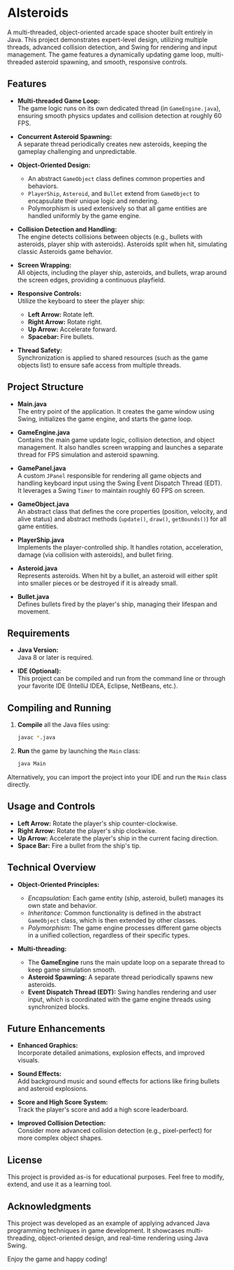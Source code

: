 # AIsteroids

A multi-threaded, object-oriented arcade space shooter built entirely in Java. This project demonstrates expert-level design, utilizing multiple threads, advanced collision detection, and Swing for rendering and input management. The game features a dynamically updating game loop, multi-threaded asteroid spawning, and smooth, responsive controls.

## Features

- **Multi-threaded Game Loop:**  
  The game logic runs on its own dedicated thread (in `GameEngine.java`), ensuring smooth physics updates and collision detection at roughly 60 FPS.

- **Concurrent Asteroid Spawning:**  
  A separate thread periodically creates new asteroids, keeping the gameplay challenging and unpredictable.

- **Object-Oriented Design:**  
  - An abstract `GameObject` class defines common properties and behaviors.  
  - `PlayerShip`, `Asteroid`, and `Bullet` extend from `GameObject` to encapsulate their unique logic and rendering.  
  - Polymorphism is used extensively so that all game entities are handled uniformly by the game engine.

- **Collision Detection and Handling:**  
  The engine detects collisions between objects (e.g., bullets with asteroids, player ship with asteroids). Asteroids split when hit, simulating classic Asteroids game behavior.

- **Screen Wrapping:**  
  All objects, including the player ship, asteroids, and bullets, wrap around the screen edges, providing a continuous playfield.

- **Responsive Controls:**  
  Utilize the keyboard to steer the player ship:
  - **Left Arrow:** Rotate left.
  - **Right Arrow:** Rotate right.
  - **Up Arrow:** Accelerate forward.
  - **Spacebar:** Fire bullets.

- **Thread Safety:**  
  Synchronization is applied to shared resources (such as the game objects list) to ensure safe access from multiple threads.

## Project Structure

- **Main.java**  
  The entry point of the application. It creates the game window using Swing, initializes the game engine, and starts the game loop.

- **GameEngine.java**  
  Contains the main game update logic, collision detection, and object management. It also handles screen wrapping and launches a separate thread for FPS simulation and asteroid spawning.

- **GamePanel.java**  
  A custom `JPanel` responsible for rendering all game objects and handling keyboard input using the Swing Event Dispatch Thread (EDT). It leverages a Swing `Timer` to maintain roughly 60 FPS on screen.

- **GameObject.java**  
  An abstract class that defines the core properties (position, velocity, and alive status) and abstract methods (`update()`, `draw()`, `getBounds()`) for all game entities.

- **PlayerShip.java**  
  Implements the player-controlled ship. It handles rotation, acceleration, damage (via collision with asteroids), and bullet firing.

- **Asteroid.java**  
  Represents asteroids. When hit by a bullet, an asteroid will either split into smaller pieces or be destroyed if it is already small.

- **Bullet.java**  
  Defines bullets fired by the player's ship, managing their lifespan and movement.

## Requirements

- **Java Version:**  
  Java 8 or later is required.

- **IDE (Optional):**  
  This project can be compiled and run from the command line or through your favorite IDE (IntelliJ IDEA, Eclipse, NetBeans, etc.).

## Compiling and Running

1. **Compile** all the Java files using:
   ```bash
   javac *.java
   ```
2. **Run** the game by launching the `Main` class:
   ```bash
   java Main
   ```

Alternatively, you can import the project into your IDE and run the `Main` class directly.

## Usage and Controls

- **Left Arrow:** Rotate the player's ship counter-clockwise.
- **Right Arrow:** Rotate the player's ship clockwise.
- **Up Arrow:** Accelerate the player's ship in the current facing direction.
- **Space Bar:** Fire a bullet from the ship's tip.

## Technical Overview

- **Object-Oriented Principles:**  
  - *Encapsulation:* Each game entity (ship, asteroid, bullet) manages its own state and behavior.  
  - *Inheritance:* Common functionality is defined in the abstract `GameObject` class, which is then extended by other classes.  
  - *Polymorphism:* The game engine processes different game objects in a unified collection, regardless of their specific types.

- **Multi-threading:**  
  - The **GameEngine** runs the main update loop on a separate thread to keep game simulation smooth.  
  - **Asteroid Spawning:** A separate thread periodically spawns new asteroids.  
  - **Event Dispatch Thread (EDT):** Swing handles rendering and user input, which is coordinated with the game engine threads using synchronized blocks.

## Future Enhancements

- **Enhanced Graphics:**  
  Incorporate detailed animations, explosion effects, and improved visuals.

- **Sound Effects:**  
  Add background music and sound effects for actions like firing bullets and asteroid explosions.

- **Score and High Score System:**  
  Track the player's score and add a high score leaderboard.

- **Improved Collision Detection:**  
  Consider more advanced collision detection (e.g., pixel-perfect) for more complex object shapes.

## License

This project is provided as-is for educational purposes. Feel free to modify, extend, and use it as a learning tool.

## Acknowledgments

This project was developed as an example of applying advanced Java programming techniques in game development. It showcases multi-threading, object-oriented design, and real-time rendering using Java Swing.

Enjoy the game and happy coding! 